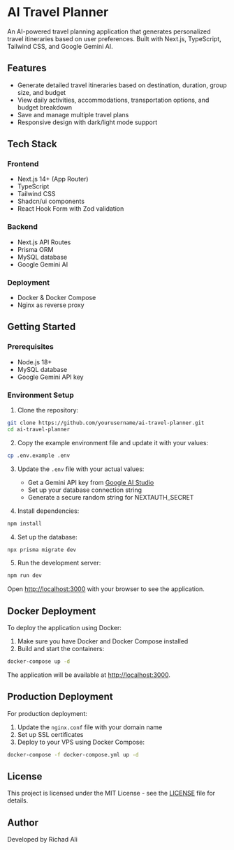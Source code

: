 # AI Travel Planner

An AI-powered travel planning application that generates personalized travel itineraries based on user preferences. Built with Next.js, TypeScript, Tailwind CSS, and Google Gemini AI.

## Features

- Generate detailed travel itineraries based on destination, duration, group size, and budget
- View daily activities, accommodations, transportation options, and budget breakdown
- Save and manage multiple travel plans
- Responsive design with dark/light mode support

## Tech Stack

### Frontend

- Next.js 14+ (App Router)
- TypeScript
- Tailwind CSS
- Shadcn/ui components
- React Hook Form with Zod validation

### Backend

- Next.js API Routes
- Prisma ORM
- MySQL database
- Google Gemini AI

### Deployment

- Docker & Docker Compose
- Nginx as reverse proxy

## Getting Started

### Prerequisites

- Node.js 18+
- MySQL database
- Google Gemini API key

### Environment Setup

1. Clone the repository:

```bash
git clone https://github.com/yourusername/ai-travel-planner.git
cd ai-travel-planner
```

2. Copy the example environment file and update it with your values:

```bash
cp .env.example .env
```

3. Update the `.env` file with your actual values:

   - Get a Gemini API key from [Google AI Studio](https://aistudio.google.com/)
   - Set up your database connection string
   - Generate a secure random string for NEXTAUTH_SECRET

4. Install dependencies:

```bash
npm install
```

4. Set up the database:

```bash
npx prisma migrate dev
```

5. Run the development server:

```bash
npm run dev
```

Open [http://localhost:3000](http://localhost:3000) with your browser to see the application.

## Docker Deployment

To deploy the application using Docker:

1. Make sure you have Docker and Docker Compose installed
2. Build and start the containers:

```bash
docker-compose up -d
```

The application will be available at [http://localhost:3000](http://localhost:3000).

## Production Deployment

For production deployment:

1. Update the `nginx.conf` file with your domain name
2. Set up SSL certificates
3. Deploy to your VPS using Docker Compose:

```bash
docker-compose -f docker-compose.yml up -d
```

## License

This project is licensed under the MIT License - see the [LICENSE](LICENSE) file for details.

## Author

Developed by Richad Ali
